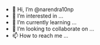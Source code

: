 - 👋 Hi, I’m @narendra10np
- 👀 I’m interested in ...
- 🌱 I’m currently learning ...
- 💞️ I’m looking to collaborate on ...
- 📫 How to reach me ...

<!---
narendra10np/narendra10np is a ✨ special ✨ repository because its `README.md` (this file) appears on your GitHub profile.
You can click the Preview link to take a look at your changes.
--->
